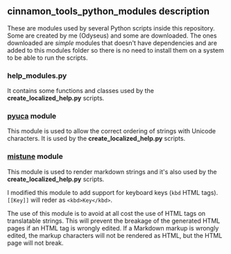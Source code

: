 ## cinnamon_tools_python_modules description

These are modules used by several Python scripts inside this repository. Some are created by me (Odyseus) and some are downloaded. The ones downloaded are *simple* modules that doesn't have dependencies and are added to this modules folder so there is no need to install them on a system to be able to run the scripts.

### help_modules.py

It contains some functions and classes used by the **create_localized_help.py** scripts.

### [pyuca](https://github.com/jtauber/pyuca) module

This module is used to allow the correct ordering of strings with Unicode characters. It is used by the **create_localized_help.py** scripts.

### [mistune](https://github.com/lepture/mistune) module

This module is used to render markdown strings and it's also used by the **create_localized_help.py** scripts.

I modified this module to add support for keyboard keys (`kbd` HTML tags). `[[Key]]` will reder as `<kbd>Key</kbd>`.

The use of this module is to avoid at all cost the use of HTML tags on translatable strings. This will prevent the breakage of the generated HTML pages if an HTML tag is wrongly edited. If a Markdown markup is wrongly edited, the markup characters will not be rendered as HTML, but the HTML page will not break.
